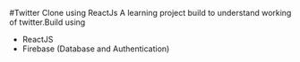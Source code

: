 #Twitter Clone using ReactJs
A learning project build to understand working of twitter.Build using
* ReactJS
* Firebase (Database and Authentication)